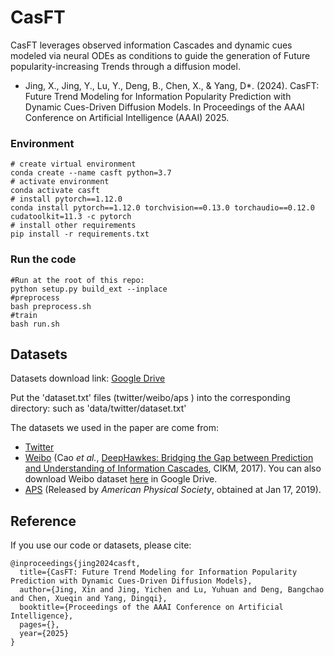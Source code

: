 # CasFT
CasFT leverages observed information Cascades and dynamic cues modeled via neural ODEs as conditions to guide the generation of Future popularity-increasing Trends through a diffusion model.
- Jing, X., Jing, Y., Lu, Y., Deng, B., Chen, X., & Yang, D*. (2024). CasFT: Future Trend Modeling for Information Popularity Prediction with Dynamic Cues-Driven Diffusion Models.
In Proceedings of the AAAI Conference on Artificial Intelligence (AAAI) 2025.


### Environment

```shell
# create virtual environment
conda create --name casft python=3.7
# activate environment
conda activate casft
# install pytorch==1.12.0
conda install pytorch==1.12.0 torchvision==0.13.0 torchaudio==0.12.0 cudatoolkit=11.3 -c pytorch
# install other requirements
pip install -r requirements.txt
```

### Run the code
```shell
#Run at the root of this repo:
python setup.py build_ext --inplace
#preprocess
bash preprocess.sh
#train
bash run.sh
```

## Datasets
Datasets download link: [Google Drive](https://drive.google.com/file/d/1dGdIzyFiRVBsdTek2x5r7s7-fqKrJA_q/view?usp=drive_link)

Put the 'dataset.txt' files (twitter/weibo/aps ) into the corresponding directory: such as 'data/twitter/dataset.txt'

The datasets we used in the paper are come from:

- [Twitter](https://drive.google.com/file/d/1dGdIzyFiRVBsdTek2x5r7s7-fqKrJA_q/view?usp=drive_link )
- [Weibo](https://github.com/CaoQi92/DeepHawkes) (Cao *et al.*, [DeepHawkes: Bridging the Gap between 
Prediction and Understanding of Information Cascades](https://dl.acm.org/doi/10.1145/3132847.3132973), CIKM, 2017). You can also download Weibo dataset [here](https://drive.google.com/file/d/1fgkLeFRYQDQOKPujsmn61sGbJt6PaERF/view?usp=sharing) in Google Drive.  
- [APS](https://journals.aps.org/datasets) (Released by *American Physical Society*, obtained at Jan 17, 2019).  

## Reference
If you use our code or datasets, please cite:
```
@inproceedings{jing2024casft,
  title={CasFT: Future Trend Modeling for Information Popularity Prediction with Dynamic Cues-Driven Diffusion Models},
  author={Jing, Xin and Jing, Yichen and Lu, Yuhuan and Deng, Bangchao and Chen, Xueqin and Yang, Dingqi},
  booktitle={Proceedings of the AAAI Conference on Artificial Intelligence},
  pages={},
  year={2025}
}
```

